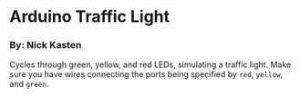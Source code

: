 # Arduino Traffic Light 
### By: Nick Kasten

Cycles through green, yellow, and red LEDs, simulating a traffic light. Make sure you have wires connecting the ports being specified by `red`, `yellow`, and `green`.
